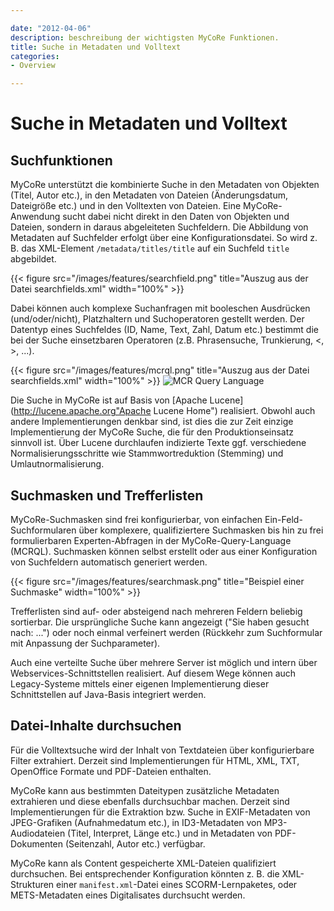 ```yaml
---

date: "2012-04-06"
description: beschreibung der wichtigsten MyCoRe Funktionen.
title: Suche in Metadaten und Volltext
categories:
- Overview

---
```

# Suche in Metadaten und Volltext

## Suchfunktionen

MyCoRe unterstützt die kombinierte Suche in den Metadaten von Objekten (Titel, Autor etc.),
in den Metadaten von Dateien (Änderungsdatum, Dateigröße etc.) und in den Volltexten von Dateien.
Eine MyCoRe-Anwendung sucht dabei nicht direkt in den Daten von Objekten und Dateien, sondern in daraus abgeleiteten
Suchfeldern. Die Abbildung von Metadaten auf Suchfelder erfolgt über eine Konfigurationsdatei. So wird z. B.
das XML-Element <code>/metadata/titles/title</code> auf ein Suchfeld <code>title</code> abgebildet.

{{< figure src="/images/features/searchfield.png"  title="Auszug aus der Datei searchfields.xml" width="100%" >}}

Dabei können auch komplexe Suchanfragen mit booleschen Ausdrücken (und/oder/nicht), Platzhaltern und Suchoperatoren
gestellt werden. Der Datentyp eines Suchfeldes (ID, Name, Text, Zahl, Datum etc.) bestimmt die bei der Suche
einsetzbaren Operatoren (z.B. Phrasensuche, Trunkierung, &lt;, &gt;, ...).

{{< figure src="/images/features/mcrql.png"  title="Auszug aus der Datei searchfields.xml" width="100%" >}}
<img src="images/mcrql.png" alt="MCR Query Language" title="Expertensuche mit der MyCoRe-Anfragesprache"/>

Die Suche in MyCoRe ist auf Basis von
[Apache Lucene](http://lucene.apache.org"Apache Lucene Home")
realisiert. Obwohl auch andere Implementierungen denkbar sind, ist dies
die zur Zeit einzige Implementierung der MyCoRe Suche, die für den Produktionseinsatz sinnvoll ist.
Über Lucene durchlaufen indizierte Texte ggf. verschiedene Normalisierungsschritte wie Stammwortreduktion (Stemming) und
Umlautnormalisierung.

## Suchmasken und Trefferlisten

MyCoRe-Suchmasken sind frei konfigurierbar, von einfachen Ein-Feld-Suchformularen über komplexere, qualifiziertere
Suchmasken bis hin zu frei formulierbaren Experten-Abfragen in der MyCoRe-Query-Language (MCRQL). Suchmasken können
selbst erstellt oder aus einer Konfiguration von Suchfeldern automatisch generiert werden.

{{< figure src="/images/features/searchmask.png"  title="Beispiel einer Suchmaske" width="100%" >}}

Trefferlisten sind auf- oder absteigend nach mehreren Feldern beliebig sortierbar. Die ursprüngliche Suche kann angezeigt
("Sie haben gesucht nach: ...") oder noch einmal verfeinert werden (Rückkehr zum Suchformular mit Anpassung der
Suchparameter).

Auch eine verteilte Suche über mehrere Server ist möglich und intern über Webservices-Schnittstellen
realisiert. Auf diesem Wege können auch Legacy-Systeme mittels einer eigenen Implementierung dieser Schnittstellen auf
Java-Basis integriert werden.

## Datei-Inhalte durchsuchen

Für die Volltextsuche wird der Inhalt von Textdateien über konfigurierbare Filter extrahiert. Derzeit sind Implementierungen
für HTML, XML, TXT, OpenOffice Formate und PDF-Dateien enthalten.

MyCoRe kann aus bestimmten Dateitypen zusätzliche Metadaten extrahieren und diese ebenfalls durchsuchbar machen. Derzeit
sind Implementierungen für die Extraktion bzw. Suche in EXIF-Metadaten von JPEG-Grafiken (Aufnahmedatum etc.),
in ID3-Metadaten von MP3-Audiodateien (Titel, Interpret, Länge etc.)
und in Metadaten von PDF-Dokumenten (Seitenzahl, Autor etc.) verfügbar.

MyCoRe kann als Content gespeicherte XML-Dateien qualifiziert durchsuchen. Bei entsprechender Konfiguration könnten z. B.
die XML-Strukturen einer <code>manifest.xml</code>-Datei eines SCORM-Lernpaketes, oder METS-Metadaten eines Digitalisates durchsucht werden.